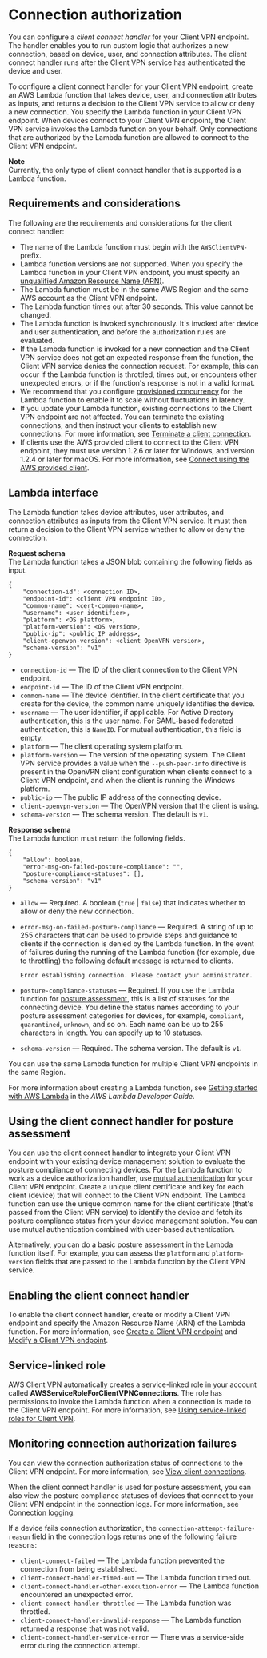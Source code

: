 # Connection authorization<a name="connection-authorization"></a>

You can configure a *client connect handler* for your Client VPN endpoint\. The handler enables you to run custom logic that authorizes a new connection, based on device, user, and connection attributes\. The client connect handler runs after the Client VPN service has authenticated the device and user\. 

To configure a client connect handler for your Client VPN endpoint, create an AWS Lambda function that takes device, user, and connection attributes as inputs, and returns a decision to the Client VPN service to allow or deny a new connection\. You specify the Lambda function in your Client VPN endpoint\. When devices connect to your Client VPN endpoint, the Client VPN service invokes the Lambda function on your behalf\. Only connections that are authorized by the Lambda function are allowed to connect to the Client VPN endpoint\.

**Note**  
Currently, the only type of client connect handler that is supported is a Lambda function\. 

## Requirements and considerations<a name="client-connect-handler-reqs"></a>

The following are the requirements and considerations for the client connect handler:
+ The name of the Lambda function must begin with the `AWSClientVPN-` prefix\.
+ Lambda function versions are not supported\. When you specify the Lambda function in your Client VPN endpoint, you must specify an [unqualified Amazon Resource Name \(ARN\)](https://docs.aws.amazon.com/lambda/latest/dg/configuration-versions.html#versioning-versions-using)\.
+ The Lambda function must be in the same AWS Region and the same AWS account as the Client VPN endpoint\.
+ The Lambda function times out after 30 seconds\. This value cannot be changed\.
+ The Lambda function is invoked synchronously\. It's invoked after device and user authentication, and before the authorization rules are evaluated\.
+ If the Lambda function is invoked for a new connection and the Client VPN service does not get an expected response from the function, the Client VPN service denies the connection request\. For example, this can occur if the Lambda function is throttled, times out, or encounters other unexpected errors, or if the function's response is not in a valid format\.
+ We recommend that you configure [provisioned concurrency](https://docs.aws.amazon.com/lambda/latest/dg/configuration-concurrency.html) for the Lambda function to enable it to scale without fluctuations in latency\.
+ If you update your Lambda function, existing connections to the Client VPN endpoint are not affected\. You can terminate the existing connections, and then instruct your clients to establish new connections\. For more information, see [Terminate a client connection](cvpn-working-connections.md#cvpn-working-connections-disassociate)\.
+ If clients use the AWS provided client to connect to the Client VPN endpoint, they must use version 1\.2\.6 or later for Windows, and version 1\.2\.4 or later for macOS\. For more information, see [Connect using the AWS provided client](https://docs.aws.amazon.com/vpn/latest/clientvpn-user/connect-aws-client-vpn-connect.html)\.

## Lambda interface<a name="connection-authorization-lambda"></a>

The Lambda function takes device attributes, user attributes, and connection attributes as inputs from the Client VPN service\. It must then return a decision to the Client VPN service whether to allow or deny the connection\.

**Request schema**  
The Lambda function takes a JSON blob containing the following fields as input\.

```
{
    "connection-id": <connection ID>,
    "endpoint-id": <client VPN endpoint ID>,
    "common-name": <cert-common-name>,
    "username": <user identifier>,
    "platform": <OS platform>,
    "platform-version": <OS version>,
    "public-ip": <public IP address>,
    "client-openvpn-version": <client OpenVPN version>,
    "schema-version": "v1"
}
```
+ `connection-id` — The ID of the client connection to the Client VPN endpoint\.
+ `endpoint-id` — The ID of the Client VPN endpoint\.
+ `common-name` — The device identifier\. In the client certificate that you create for the device, the common name uniquely identifies the device\.
+ `username` — The user identifier, if applicable\. For Active Directory authentication, this is the user name\. For SAML\-based federated authentication, this is `NameID`\. For mutual authentication, this field is empty\.
+ `platform` — The client operating system platform\. 
+ `platform-version` — The version of the operating system\. The Client VPN service provides a value when the `--push-peer-info` directive is present in the OpenVPN client configuration when clients connect to a Client VPN endpoint, and when the client is running the Windows platform\.
+ `public-ip` — The public IP address of the connecting device\.
+ `client-openvpn-version` — The OpenVPN version that the client is using\.
+ `schema-version` — The schema version\. The default is `v1`\.

**Response schema**  
The Lambda function must return the following fields\.

```
{
    "allow": boolean,
    "error-msg-on-failed-posture-compliance": "",
    "posture-compliance-statuses": [],
    "schema-version": "v1"
}
```
+ `allow` — Required\. A boolean \(`true` \| `false`\) that indicates whether to allow or deny the new connection\.
+ `error-msg-on-failed-posture-compliance` — Required\. A string of up to 255 characters that can be used to provide steps and guidance to clients if the connection is denied by the Lambda function\. In the event of failures during the running of the Lambda function \(for example, due to throttling\) the following default message is returned to clients\.

  ```
  Error establishing connection. Please contact your administrator.
  ```
+ `posture-compliance-statuses` — Required\. If you use the Lambda function for [posture assessment](#connection-authorization-posture-assessment), this is a list of statuses for the connecting device\. You define the status names according to your posture assessment categories for devices, for example, `compliant`, `quarantined`, `unknown`, and so on\. Each name can be up to 255 characters in length\. You can specify up to 10 statuses\.
+ `schema-version` — Required\. The schema version\. The default is `v1`\.

You can use the same Lambda function for multiple Client VPN endpoints in the same Region\.

For more information about creating a Lambda function, see [Getting started with AWS Lambda](https://docs.aws.amazon.com/lambda/latest/dg/getting-started.html) in the *AWS Lambda Developer Guide*\.

## Using the client connect handler for posture assessment<a name="connection-authorization-posture-assessment"></a>

You can use the client connect handler to integrate your Client VPN endpoint with your existing device management solution to evaluate the posture compliance of connecting devices\. For the Lambda function to work as a device authorization handler, use [mutual authentication](client-authentication.md#mutual) for your Client VPN endpoint\. Create a unique client certificate and key for each client \(device\) that will connect to the Client VPN endpoint\. The Lambda function can use the unique common name for the client certificate \(that's passed from the Client VPN service\) to identify the device and fetch its posture compliance status from your device management solution\. You can use mutual authentication combined with user\-based authentication\. 

Alternatively, you can do a basic posture assessment in the Lambda function itself\. For example, you can assess the `platform` and `platform-version` fields that are passed to the Lambda function by the Client VPN service\.

## Enabling the client connect handler<a name="enable-client-connect-handler"></a>

To enable the client connect handler, create or modify a Client VPN endpoint and specify the Amazon Resource Name \(ARN\) of the Lambda function\. For more information, see [Create a Client VPN endpoint](cvpn-working-endpoints.md#cvpn-working-endpoint-create) and [Modify a Client VPN endpoint](cvpn-working-endpoints.md#cvpn-working-endpoint-modify)\. 

## Service\-linked role<a name="connection-authorization-slr"></a>

AWS Client VPN automatically creates a service\-linked role in your account called **AWSServiceRoleForClientVPNConnections**\. The role has permissions to invoke the Lambda function when a connection is made to the Client VPN endpoint\. For more information, see [Using service\-linked roles for Client VPN](using-service-linked-roles.md)\.

## Monitoring connection authorization failures<a name="connection-authorization-monitoring"></a>

You can view the connection authorization status of connections to the Client VPN endpoint\. For more information, see [View client connections](cvpn-working-connections.md#cvpn-working-connections-view)\.

When the client connect handler is used for posture assessment, you can also view the posture compliance statuses of devices that connect to your Client VPN endpoint in the connection logs\. For more information, see [Connection logging](connection-logging.md)\. 

If a device fails connection authorization, the `connection-attempt-failure-reason` field in the connection logs returns one of the following failure reasons:
+ `client-connect-failed` — The Lambda function prevented the connection from being established\.
+ `client-connect-handler-timed-out` — The Lambda function timed out\.
+ `client-connect-handler-other-execution-error` — The Lambda function encountered an unexpected error\.
+ `client-connect-handler-throttled` — The Lambda function was throttled\.
+ `client-connect-handler-invalid-response` — The Lambda function returned a response that was not valid\.
+ `client-connect-handler-service-error` — There was a service\-side error during the connection attempt\.
